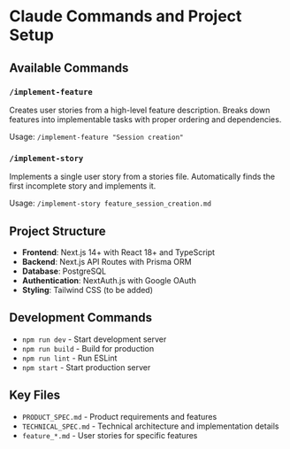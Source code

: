 # Claude Commands and Project Setup

## Available Commands

### `/implement-feature`
Creates user stories from a high-level feature description. Breaks down features into implementable tasks with proper ordering and dependencies.

Usage: `/implement-feature "Session creation"`

### `/implement-story`
Implements a single user story from a stories file. Automatically finds the first incomplete story and implements it.

Usage: `/implement-story feature_session_creation.md`

## Project Structure

- **Frontend**: Next.js 14+ with React 18+ and TypeScript
- **Backend**: Next.js API Routes with Prisma ORM
- **Database**: PostgreSQL
- **Authentication**: NextAuth.js with Google OAuth
- **Styling**: Tailwind CSS (to be added)

## Development Commands

- `npm run dev` - Start development server
- `npm run build` - Build for production
- `npm run lint` - Run ESLint
- `npm start` - Start production server

## Key Files

- `PRODUCT_SPEC.md` - Product requirements and features
- `TECHNICAL_SPEC.md` - Technical architecture and implementation details
- `feature_*.md` - User stories for specific features